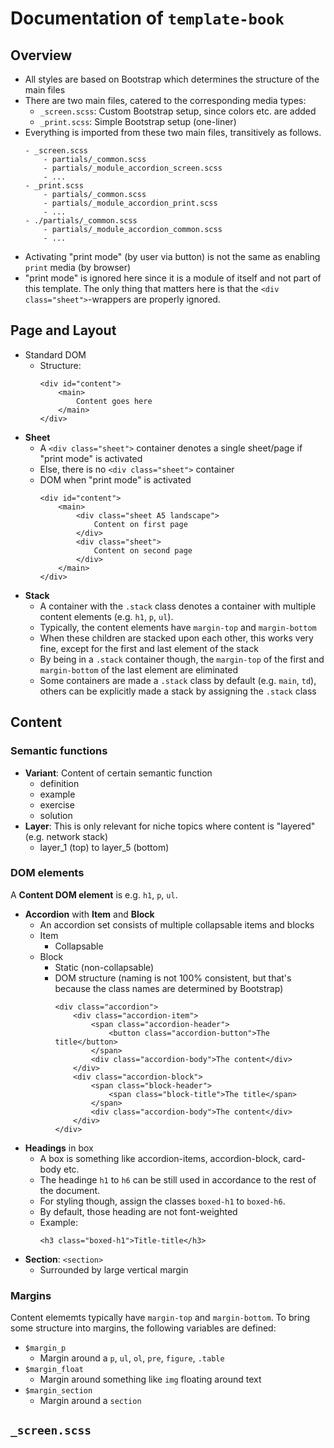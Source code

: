 # Documentation of `template-book`


## Overview
- All styles are based on Bootstrap which determines the structure of the main files
- There are two main files, catered to the corresponding media types:
    - `_screen.scss`: Custom Bootstrap setup, since colors etc. are added
    - `_print.scss`: Simple Bootstrap setup (one-liner) 
- Everything is imported from these two main files, transitively as follows.
    ```
    - _screen.scss
        - partials/_common.scss
        - partials/_module_accordion_screen.scss
        - ...
    - _print.scss
        - partials/_common.scss
        - partials/_module_accordion_print.scss
        - ...
    - ./partials/_common.scss
        - partials/_module_accordion_common.scss
        - ...
    ```
- Activating "print mode" (by user via button) is not the same as enabling `print` media (by browser)
- "print mode" is ignored here since it is a module of itself and not part of this template. The only thing that matters here is that the `<div class="sheet">`-wrappers are properly ignored.


## Page and Layout
- Standard DOM
    - Structure:
        ```
        <div id="content">
            <main>
                Content goes here
            </main>
        </div>
        ```
- **Sheet**
    - A `<div class="sheet">` container denotes a single sheet/page if "print mode" is activated 
    - Else, there is no `<div class="sheet">` container
    - DOM when "print mode" is activated
        ```
        <div id="content">
            <main>
                <div class="sheet A5 landscape">
                    Content on first page
                </div>
                <div class="sheet">
                    Content on second page
                </div>
            </main>
        </div>
        ```
- **Stack**
    - A container with the `.stack` class denotes a container with multiple content elements (e.g. `h1`, `p`, `ul`).
    - Typically, the content elements have `margin-top` and `margin-bottom`
    - When these children are stacked upon each other, this works very fine, except for the first and last element of the stack
    - By being in a `.stack` container though, the `margin-top` of the first and `margin-bottom` of the last element are eliminated 
    - Some containers are made a `.stack` class by default (e.g. `main`, `td`), others can be explicitly made a stack by assigning the `.stack` class

## Content

### Semantic functions
- **Variant**: Content of certain semantic function
    - definition
    - example
    - exercise
    - solution
- **Layer**: This is only relevant for niche topics where content is "layered" (e.g. network stack)
    - layer_1 (top) to layer_5 (bottom)


### DOM elements
A **Content DOM element** is e.g. `h1`, `p`, `ul`.

- **Accordion** with **Item** and **Block**
    - An accordion set consists of multiple collapsable items and blocks
    - Item
        - Collapsable
    - Block
        - Static (non-collapsable)
        - DOM structure (naming is not 100% consistent, but that's because the class names are determined by Bootstrap)
            ```
            <div class="accordion">
                <div class="accordion-item">
                    <span class="accordion-header">
                        <button class="accordion-button">The title</button>
                    </span>
                    <div class="accordion-body">The content</div>
                </div>
                <div class="accordion-block">
                    <span class="block-header">
                        <span class="block-title">The title</span>
                    </span>
                    <div class="accordion-body">The content</div>
                </div>
            </div>
            ```
- **Headings** in box
    - A box is something like accordion-items, accordion-block, card-body etc.
    - The headinge `h1` to `h6` can be still used in accordance to the rest of the document.
    - For styling though, assign the classes `boxed-h1` to `boxed-h6`.
    - By default, those heading are not font-weighted
    - Example:
        ```
        <h3 class="boxed-h1">Title-title</h3>
        ```
- **Section**: `<section>`
    - Surrounded by large vertical margin

### Margins
Content elememts typically have `margin-top` and `margin-bottom`. To bring some structure into margins, the following variables are defined:
- `$margin_p`
    - Margin around a `p`, `ul`, `ol`, `pre`, `figure`, `.table`
- `$margin_float`
    - Margin around something like `img` floating around text
- `$margin_section`
    - Margin around a `section`




## `_screen.scss`

